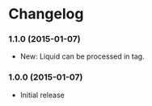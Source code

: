 # Changelog

### 1.1.0 (2015-01-07)
- New: Liquid can be processed in tag.

### 1.0.0 (2015-01-07)
- Initial release

